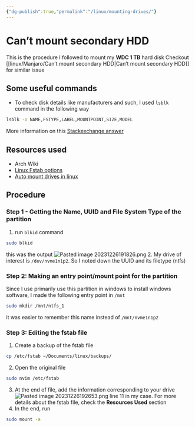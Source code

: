 ```yaml
---
{"dg-publish":true,"permalink":"/linux/mounting-drives/"}
---
```


# Can’t mount secondary HDD
This is the procedure I followed to mount my **WDC 1 TB** hard disk
Checkout [[linux/Manjaro/Can’t mount secondary HDD\|Can’t mount secondary HDD]] for similar issue

## Some useful commands
- To check disk details like manufacturers and such, I used `lsblk` command in the following way
```bash
lsblk -o NAME,FSTYPE,LABEL,MOUNTPOINT,SIZE,MODEL
```
More information on this [Stackexchange answer](https://unix.stackexchange.com/questions/5085/how-to-see-disk-details-like-manufacturer-in-linux)

## Resources used
- Arch Wiki
- [Linux Fstab options](https://linuxopsys.com/topics/linux-fstab-options)
- [Auto mount drives in linux](https://www.techhut.tv/auto-mount-drives-in-linux-fstab/)

## Procedure
### Step 1 - Getting the Name, UUID and File System Type of the partition
1. run `blkid` command
```bash
sudo blkid
```
this was the output
![Pasted image 20231226191826.png](/img/user/linux/attachments/Pasted%20image%2020231226191826.png)
2. My drive of interest is `/dev/nvme1n1p2`. So I noted down the UUID and its filetype (ntfs)
### Step 2: Making an entry point/mount point for the partition
Since I use primarily use this partition in windows to install windows software, I made the following entry point in `/mnt`
```bash
sudo mkdir /mnt/ntfs_1
```
it was easier to remember this name instead of `/mnt/nvme1n1p2`
### Step 3: Editing the fstab file
1. Create a backup of the fstab file
```bash
cp /etc/fstab ~/Documents/linux/backups/
```
2. Open the original file
```bash
sudo nvim /etc/fstab
```
3. At the end of file, add the information corresponding to your drive
![Pasted image 20231226192653.png](/img/user/linux/attachments/Pasted%20image%2020231226192653.png)
line 11 in my case. For more details about the fstab file, check the **Resources Used** section
4. In the end, run
```bash
sudo mount -a
```


